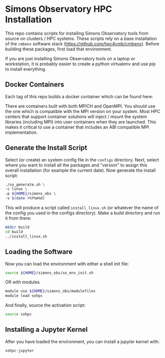 # Simons Observatory HPC Installation

This repo contains scripts for installing Simons Observatory tools from source
on clusters / HPC systems.  These scripts rely on a base installation of the
`cmbenv` software stack (https://github.com/hpc4cmb/cmbenv).  Before building these
packages, first load that environment.

If you are just installing Simons Observatory tools on a laptop or workstation,
it is probably easier to create a python virtualenv and use pip to install
everything.

## Docker Containers

Each tag of this repo builds a docker container which can be found here:


There are containers built with both MPICH and OpenMPI.  You should use the one
which is compatible with the MPI version on your system.  Most HPC centers that
support container solutions will inject / mount the system libraries (including
MPI) into user containers when they are launched.  This makes it critical to
use a container that includes an ABI compatible MPI implementation.


## Generate the Install Script

Select (or create) an system config file in the `configs` directory.  Next, select where
you want to install all the packages and "version" to assign this overall installation
(for example the current date).  Now generate the install script:

```bash
./so_generate.sh \
-c linux \
-p ${HOME}/simons_obs \
-v $(date +%Y%m%d)
```

This will produce a script called `install_linux.sh` (or whatever the name of the config
you used in the configs directory).  Make a build directory and run it from there:

```bash
mkdir build
cd build
../install_linux.sh
```

## Loading the Software

Now you can load the environment with either a shell init file:
```bash
source ${HOME}/simons_obs/so_env_init.sh
```
OR with modules
```bash
module use ${HOME}/simons_obs/modulefiles
module load sohpc
```

And finally, source the activation script:
```bash
source sohpc
```

## Installing a Jupyter Kernel

After you have loaded the environment, you can install a jupyter kernel with:
```bash
sohpc-jupyter
```

